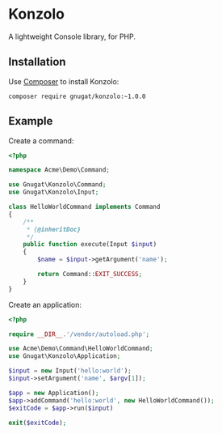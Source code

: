 # Konzolo

A lightweight Console library, for PHP.

## Installation

Use [Composer](http://getcomposer.org) to install Konzolo:

    composer require gnugat/konzolo:~1.0.0

## Example

Create a command:

```php
<?php

namespace Acme\Demo\Command;

use Gnugat\Konzolo\Command;
use Gnugat\Konzolo\Input;

class HelloWorldCommand implements Command
{
    /**
     * {@inheritDoc}
     */
    public function execute(Input $input)
    {
        $name = $input->getArgument('name');

        return Command::EXIT_SUCCESS;
    }
}
```

Create an application:

```php
<?php

require __DIR__.'/vendor/autoload.php';

use Acme\Demo\Command\HelloWorldCommand;
use Gnugat\Konzolo\Application;

$input = new Input('hello:world');
$input->setArgument('name', $argv[1]);

$app = new Application();
$app->addCommand('hello:world', new HelloWorldCommand());
$exitCode = $app->run($input)

exit($exitCode);
```
